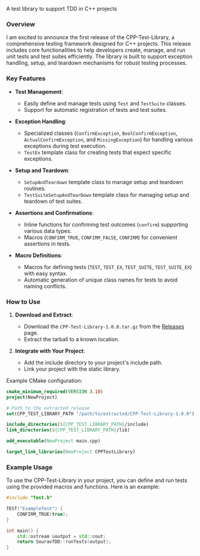 A test library to support TDD in C++ projects

### Overview

I am excited to announce the first release of the CPP-Test-Library, a comprehensive testing framework designed for C++ projects. This release includes core functionalities to help developers create, manage, and run unit tests and test suites efficiently. The library is built to support exception handling, setup, and teardown mechanisms for robust testing processes.

### Key Features

- **Test Management**: 
  - Easily define and manage tests using `Test` and `TestSuite` classes.
  - Support for automatic registration of tests and test suites.

- **Exception Handling**:
  - Specialized classes (`ConfirmException`, `BoolConfirmException`, `ActualConfirmException`, and `MissingException`) for handling various exceptions during test execution.
  - `TestEx` template class for creating tests that expect specific exceptions.

- **Setup and Teardown**:
  - `SetupAndTeardown` template class to manage setup and teardown routines.
  - `TestSuiteSetupAndTearDown` template class for managing setup and teardown of test suites.

- **Assertions and Confirmations**:
  - Inline functions for confirming test outcomes (`confirm`) supporting various data types.
  - Macros (`CONFIRM_TRUE`, `CONFIRM_FALSE`, `CONFIRM`) for convenient assertions in tests.

- **Macro Definitions**:
  - Macros for defining tests (`TEST`, `TEST_EX`, `TEST_SUITE`, `TEST_SUITE_EX`) with easy syntax.
  - Automatic generation of unique class names for tests to avoid naming conflicts.

### How to Use

1. **Download and Extract**:
   - Download the `CPP-Test-Library-1.0.0.tar.gz` from the [Releases](https://github.com/sromic1990/CPP-Test-Library/releases) page.
   - Extract the tarball to a known location.

2. **Integrate with Your Project**:
   - Add the include directory to your project's include path.
   - Link your project with the static library.

Example CMake configuration:

```cmake
cmake_minimum_required(VERSION 3.10)
project(NewProject)

# Path to the extracted release
set(CPP_TEST_LIBRARY_PATH "/path/to/extracted/CPP-Test-Library-1.0.0")

include_directories(${CPP_TEST_LIBRARY_PATH}/include)
link_directories(${CPP_TEST_LIBRARY_PATH}/lib)

add_executable(NewProject main.cpp)

target_link_libraries(NewProject CPPTestLibrary)
```

### Example Usage

To use the CPP-Test-Library in your project, you can define and run tests using the provided macros and functions. Here is an example:

```cpp
#include "Test.h"

TEST("ExampleTest") {
    CONFIRM_TRUE(true);
}

int main() {
    std::ostream &output = std::cout;
    return SouravTDD::runTests(output);
}
```
